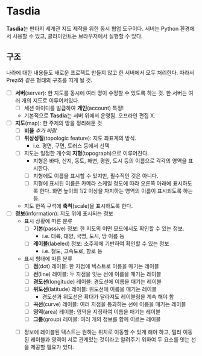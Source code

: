 # Tasdia

**Tasdia**는 판타지 세계관 지도 제작을 위한 동시 협업 도구이다.
서버는 Python 환경에서 사용할 수 있고,
클라이언트는 브라우저에서 실행할 수 있다.

## 구조

나라에 대한 내용들도 새로운 프로젝트 만들지 않고 한 서버에서 모두 처리한다.
따라서 Prezi와 같은 형태의 구조를 띠게 될 것.

* [ ] **서버**(server): 한 지도를 동시에 여러 명이 수정할 수 있도록 하는 것.
  한 서버는 여러 개의 지도로 이루어져있다.
  * [ ] 세션 아이디를 발급하여 **개인**(account) 특정!
  * 기본적으로 **Tasdia**는 서버 위에서 운영됨. 오프라인 편집 X.
* [ ] **지도**(map): 한 주제의 땅을 정리해둔 것
  * [ ] **비율** *추가 바람*
  * [ ] **위상성질**(topologic feature): 지도 좌표계의 방식.
    * i.e. 평면, 구면, 토러스 등에서 선택
  * [ ] 지도는 일정한 개수의 **지형**(topograph)으로 이루어진다.
    * 지형은 바다, 산지, 동토, 해변, 평원, 도시 등의 이름으로
      각각의 영역을 표시한다.
    * [ ] 지형에도 이름을 표시할 수 있지만, 필수적인 것은 아니다.
    * [ ] 지형에 표시된 이름은 카메라 스케일 정도에 따라
      오른쪽 아래에 표시하도록 한다.
      화면 높이의 1/2 이상을 차지하는 영역의 이름이 표시되도록 하는 등.
  * 지도 한쪽 구석에 **축척**(scale)을 표시하도록 한다.
* [ ] **정보**(information): 지도 위에 표시되는 정보
  * 표시 상황에 따른 분류
    * [ ] **기본**(passive) 정보: 한 지도의
      어떤 모드에서도 확인할 수 있는 정보.
      * i.e. 대륙, 대양, 국명, 도시, 땅 이름 등
    * [ ] **레이블**(labeled) 정보: 소주제에 기반하여 확인할 수 있는 정보
      * i.e. 철도, 고속도로, 항로 등
  * 표시 형태에 따른 분류
    * [ ] **점**(dot) 레이블: 한 지점에 텍스트로 이름을 매기는 레이블
    * [ ] **선**(line) 레이블: 두 지점을 잇는 선에 이름을 매기는 레이블
    * [ ] **경도선**(longitude) 레이블: 경도선에 이름을 매기는 레이블
    * [ ] **위도선**(latitude) 레이블: 위도선에 이름을 매기는 레이블
      * 경도선과 위도선은 확대가 달라져도 레이블링을 계속 해야 함
    * [ ] **곡선**(curve) 레이블: 여러 지점을 통과하는 선에
      이름을 매기는 레이블
    * [ ] **영역**(area) 레이블: 영역을 지정하여 이름을 매기는 레이블
    * [ ] **그룹**(group) 레이블: 여러 개의 정보를 함께 이르는 레이블
  * [ ] 정보에 레이블된 텍스트는 원하는 위치로 이동할 수 있게 해야 하고,
    멀리 이동된 레이블과 영역이 서로 관계있는 것이라고 알려주기 위하여
    두 요소를 잇는 선을 제공할 필요가 있다.

